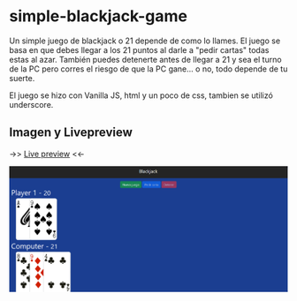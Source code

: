 # simple-blackjack-game
Un simple juego de blackjack o 21 depende de como lo llames.
El juego se basa en que debes llegar a los 21 puntos al darle a "pedir cartas" todas estas al azar. También puedes detenerte antes de llegar a 21 y sea el turno de la PC pero corres el riesgo de que la PC gane... o no, todo depende de tu suerte.

El juego se hizo con Vanilla JS, html y un poco de css, tambien se utilizó underscore. 

## Imagen y Livepreview
->> [Live preview](https://chrisvd9.github.io/simple-blackjack-game/) <<-

![screenShot01](assets/images/blackjacksc.png )
